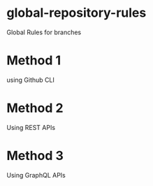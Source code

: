 # global-repository-rules
Global Rules for branches 


Method 1 
=====

using Github CLI

Method 2
===========

Using REST APIs

Method 3
============

Using GraphQL APIs
